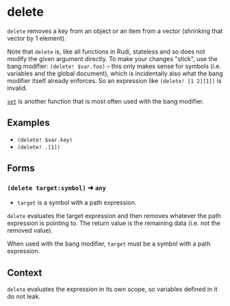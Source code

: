 # delete

`delete` removes a key from an object or an item from a vector (shrinking that
vector by 1 element).

<!-- It must be used with a path expression and can be used
on expressions that support path expressions (e.g. `(delete (do-something).gone)`). -->

Note that `delete` is, like all functions in Rudi, stateless and so does not
modify the given argument directly. To make your changes "stick", use the bang
modifier: `(delete! $var.foo)` – this only makes sense for symbols (i.e.
variables and the global document), which is incidentally also what the bang
modifier itself already enforces. So an expression like `(delete! [1 2][1])` is
invalid.

[`set`](set.md) is another function that is most often used with the bang
modifier.

## Examples

* `(delete! $var.key)`
* `(delete! .[1])`

<!-- This function is mostly used with the bang modifier, but can sometimes also be
useful without if you only want to modify an object/vector "in transit":

* `(handle (delete (read-config).isAdmin))` to give `handle` a config object
  object without the `isAdmin` flag. -->

## Forms

### `(delete target:symbol)` ➜ `any`

* `target` is a symbol with a path expression.

`delete` evaluates the target expression and then removes whatever the path
expression is pointing to. The return value is the remaining data (i.e. not the
removed value).

When used with the bang modifier, `target` must be a symbol with a path
expression.

## Context

`delete` evaluates the expression in its own scope, so variables defined in it
do not leak.
